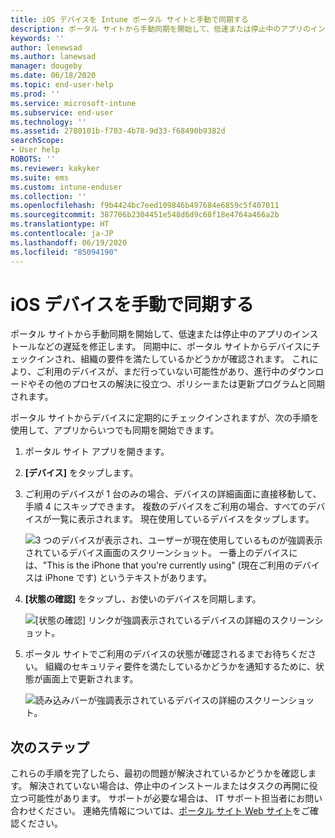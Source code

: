 ```yaml
---
title: iOS デバイスを Intune ポータル サイトと手動で同期する
description: ポータル サイトから手動同期を開始して、低速または停止中のアプリのインストールなどの遅延を修正します。
keywords: ''
author: lenewsad
ms.author: lanewsad
manager: dougeby
ms.date: 06/18/2020
ms.topic: end-user-help
ms.prod: ''
ms.service: microsoft-intune
ms.subservice: end-user
ms.technology: ''
ms.assetid: 2780101b-f703-4b78-9d33-f68490b9382d
searchScope:
- User help
ROBOTS: ''
ms.reviewer: kakyker
ms.suite: ems
ms.custom: intune-enduser
ms.collection: ''
ms.openlocfilehash: f9b4424bc7eed109846b497684e6859c5f407011
ms.sourcegitcommit: 387706b2304451e548d6d9c68f18e4764a466a2b
ms.translationtype: HT
ms.contentlocale: ja-JP
ms.lasthandoff: 06/19/2020
ms.locfileid: "85094190"
---
```

# <a name="sync-your-ios-device-manually"></a>iOS デバイスを手動で同期する

ポータル サイトから手動同期を開始して、低速または停止中のアプリのインストールなどの遅延を修正します。 同期中に、ポータル サイトからデバイスにチェックインされ、組織の要件を満たしているかどうかが確認されます。 これにより、ご利用のデバイスが、まだ行っていない可能性があり、進行中のダウンロードやその他のプロセスの解決に役立つ、ポリシーまたは更新プログラムと同期されます。 

ポータル サイトからデバイスに定期的にチェックインされますが、次の手順を使用して、アプリからいつでも同期を開始できます。 

1. ポータル サイト アプリを開きます。

2. **[デバイス]** をタップします。 
3. ご利用のデバイスが 1 台のみの場合、デバイスの詳細画面に直接移動して、手順 4 にスキップできます。 複数のデバイスをご利用の場合、すべてのデバイスが一覧に表示されます。 現在使用しているデバイスをタップします。 

    ![3 つのデバイスが表示され、ユーザーが現在使用しているものが強調表示されているデバイス画面のスクリーンショット。 一番上のデバイスには、"This is the iPhone that you're currently using" (現在ご利用のデバイスは iPhone です) というテキストがあります。](./media/ios-sync-1-company-portal-2006.png)

4. **[状態の確認]** をタップし、お使いのデバイスを同期します。 

    ![[状態の確認] リンクが強調表示されているデバイスの詳細のスクリーンショット。](./media/ios-sync-2-company-portal-2006.png)  

 5. ポータル サイトでご利用のデバイスの状態が確認されるまでお待ちください。 組織のセキュリティ要件を満たしているかどうかを通知するために、状態が画面上で更新されます。 

       ![読み込みバーが強調表示されているデバイスの詳細のスクリーンショット。](./media/ios-sync-3-company-portal-2006.png)


## <a name="next-steps"></a>次のステップ  
これらの手順を完了したら、最初の問題が解決されているかどうかを確認します。 解決されていない場合は、停止中のインストールまたはタスクの再開に役立つ可能性があります。 サポートが必要な場合は、 IT サポート担当者にお問い合わせください。 連絡先情報については、[ポータル サイト Web サイト](https://go.microsoft.com/fwlink/?linkid=2010980)をご確認ください。  




